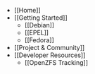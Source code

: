 * [[Home]]
* [[Getting Started]]
  * [[Debian]]
  * [[EPEL]]
  * [[Fedora]]
* [[Project & Community]]
* [[Developer Resources]]
  * [[OpenZFS Tracking]]